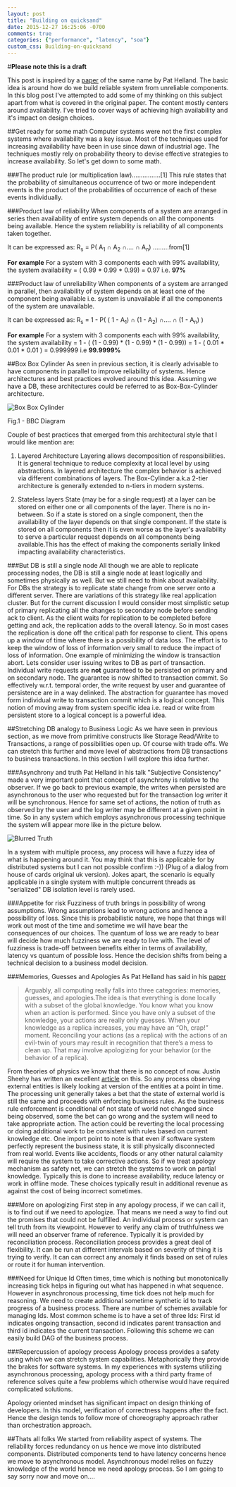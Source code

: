 ```yaml
---
layout: post
title: "Building on quicksand"
date: 2015-12-27 16:25:06 -0700
comments: true
categories: {"performance", "latency", "soa"}
custom_css: Building-on-quicksand
---
```


#**Please note this is a draft**

This post is inspired by a [paper][bqs] of the same name by Pat Helland. 
The basic idea is around how do we build reliable system from unreliable components. In this blog post I've attempted to add some of my thinking on this subject apart from what is covered in the original paper. The content mostly centers around availability. I've tried to cover ways of achieving high availability and it's impact on design choices.

##Get ready for some math
Computer systems were not the first complex systems where availability was a key issue. Most of the techniques used for increasing availability have been in use since dawn of industrial age. The techniques mostly rely on probability theory to devise effective strategies to increase availability. So let's get down to some math.

###The product rule (or multiplication law)................[1]
This rule states that the probability of simultaneous occurrence of two or more independent events is the product of the probabilities of occurrence of each of these events individually.

###Product law of reliability
When components of a system are arranged in series then availability of entire system depends on all the components being available. Hence the system reliability is reliability of all components taken together. 

It can be expressed as:
    R<sub>s</sub> = P( A<sub>1</sub> &#x2229; A<sub>2</sub> &#x2229;.... &#x2229; A<sub>n</sub>) .........from[1]

**For example**
    For a system with 3 components each with 99% availability, 
    the system availability = ( 0.99 * 0.99 * 0.99) = 0.97 i.e. **97%**

###Product law of unreliability 
When components of a system are arranged in parallel, then availability of system depends on at least one of the component being available i.e. system is unavailable if all the components of the system are unavailable. 

It can be expressed as:
R<sub>s</sub> = 1 - P( ( 1 - A<sub>1</sub>) &#x2229; (1 - A<sub>2</sub>) &#x2229;.... &#x2229; (1 - A<sub>n</sub>) )

**For example**
    For a system with 3 components each with 99% availability, 
    the system availability = 1 - ( (1 - 0.99)  * (1 - 0.99)  * (1 - 0.99))
                            = 1 - ( 0.01 * 0.01 * 0.01 )
                            = 0.999999 i.e **99.9999%**



##Box Box Cylinder
As seen in previous section, it is clearly advisable to have components in parallel to improve reliability of systems. Hence architectures and best practices evolved around this idea. Assuming we have a DB, these architectures could be referred to as Box-Box-Cylinder architecture. 

![Box Box Cylinder](/images/building-on-quick-sand/B-B-C.jpg)

Fig.1 - BBC Diagram



Couple of best practices that emerged from this architectural style that I would like mention are:

1. Layered Architecture
Layering allows decomposition of responsibilities. It is general technique to reduce complexity at local level by using abstractions. In layered architecture the complex behavior is achieved via different combinations of layers. The Box-Cylinder a.k.a 2-tier architecture is generally extended to n-tiers in modern systems.

2. Stateless layers
State (may be for a single request) at a layer can be stored on either one or all components of the layer. There is no in-between. So if a state is stored on a single component, then the availability of the layer depends on that single component. If the state is stored on all components then it is even worse as the layer's availability to serve a particular request depends on all components being available.This has the effect of making the components serially linked impacting availability characteristics. 

###But DB is still a single node
All though we are able to replicate processing nodes, the DB is still a single node at least logically and sometimes physically as well. But we still need to think about availability. For DBs the strategy is to replicate state change from one server onto a different server. There are variations of this strategy like real application cluster. But for the current discussion I would consider most simplistic setup of primary replicating all the changes to secondary node before sending ack to client. As the client waits for replication to be completed before getting and ack, the replication adds to the overall latency. So in most cases the replication is done off the critical path for response to client. This opens up a window of time where there is a possibility of data loss. The effort is to keep the window of loss of information very small to reduce the impact of loss of information. One example of minimizing the window is transaction abort. Lets consider user issuing writes to DB as part of transaction. Individual write requests are **not** guaranteed to be persisted on primary and on secondary node. The guarantee is now shifted to transaction commit. So effectively w.r.t. temporal order, the write request by user and guarantee of persistence are in a way delinked. The abstraction for guarantee has moved form individual write to transaction commit which is a logical concept. This notion of moving away from system specific idea i.e. read or write from persistent store to a logical concept is a powerful idea. 

##Stretching DB analogy to Business Logic
As we have seen in previous section, as we move from primitive constructs like Storage Read/Write to Transactions, a range of possibilities open up. Of course with trade offs. We can stretch this further and move level of abstractions from DB transactions to business transactions. In this section I will explore this idea further.

###Asynchrony and truth
Pat Helland in his talk "Subjective Consistency" made a very important point that concept of asynchrony is relative to the observer. If we go back to previous example, the writes when persisted are asynchronous to the user who requested but for the transaction log writer it will be synchronous. Hence for same set of actions, the notion of truth as observed by the user and the log writer may be different at a given point in time. So in any system which employs asynchronous processing technique the system will appear more like in the picture below. 

![Blurred Truth](/images/building-on-quick-sand/async-system-runner.jpg)

In a system with multiple process, any process will have a fuzzy idea of what is happening around it. You may think that this is applicable for by distributed systems but I can not possible confirm :-)) (Plug of a dialog from house of cards original uk version). Jokes apart, the scenario is equally applicable in a single system with multiple concurrent threads as "serialized" DB isolation level is rarely used.

###Appetite for risk
Fuzziness of truth brings in possibility of wrong assumptions. Wrong assumptions lead to wrong actions and hence a possibility of loss. Since this is probabilistic nature, we hope that things will work out most of the time and sometime we will have bear the consequences of our choices. The quantum of loss we are ready to bear will decide how much fuzziness we are ready to live with. The level of fuzziness is trade-off between benefits either in terms of availability, latency vs quantum of possible loss. Hence the decision shifts from being a technical decision to a business model decision. 

###Memories, Guesses and Apologies
As Pat Helland has said in his [paper][bqs]
>Arguably, all computing really falls into three categories: memories, guesses, and apologies.The idea is that everything is done locally with a subset of the global knowledge. You know what you know when an action is performed. Since you have only a subset of the knowledge, your actions are really only guesses. When your knowledge as a replica increases, you may have an “Oh, crap!” moment. Reconciling your actions (as a replica) with the actions of an evil-twin of yours may result in recognition that there’s a mess to clean up. That may involve apologizing for your behavior (or the behavior of a replica).


From theories of physics we know that there is no concept of now. Justin  Sheehy has written an excellent [article][js-now] on this. So any process observing external entities is likely looking at version of the entities at a point in time. The processing unit generally takes a bet that the state of external world is still the same and proceeds with enforcing business rules. As the business rule enforcement is conditional of not state of world not changed since being observed, some the bet can go wrong and the system will need to take appropriate action. The action could be reverting the local processing or doing additional work to be consistent with rules based on current knowledge etc.
One import point to note is that even if software system perfectly represent the business state, it is still physically disconnected from real world. Events like accidents, floods or any other natural calamity will require the system to take corrective actions. So if we treat apology mechanism as safety net, we can stretch the systems to work on partial knowledge. Typically this is done to increase availability, reduce latency or work in offline mode. These choices typically result in additional revenue as against the cost of being incorrect sometimes.

###More on apologizing
First step in any apology process, if we can call it, is to find out if we need to apologize. That means we need a way to find out the promises that could not be fulfilled. An individual process or system can tell truth from its viewpoint. However to verify any claim of truthfulness we will need an observer frame of reference. Typically it is provided by reconciliation process. Reconciliation process provides a great deal of flexibility. It can be run at different intervals based on severity of thing it is trying to verify. It can can correct any anomaly it finds based on set of rules or route it for human intervention. 

###Need for Unique Id
Often times, time which is nothing but monotonically increasing tick helps in figuring out what has happened in what sequence. However in asynchronous processing, time tick does not help much for reasoning. We need to create additional sometime synthetic id to track progress of a business process. There are number of schemes available for managing Ids. Most common scheme is to have a set of three Ids: First id indicates ongoing transaction, second id indicates parent transaction and third id indicates the current transaction. Following this scheme we can easily build DAG of the business process.


###Repercussion of apology process
Apology process provides a safety using which we can stretch system capabilities. Metaphorically they provide the brakes for software systems. In my experiences with systems utilizing asynchronous processing, apology process with a third party frame of reference solves quite a few problems which otherwise would have required complicated solutions. 

Apology oriented mindset has significant impact on design thinking of developers. In this model, verification of correctness happens after the fact. Hence the design tends to follow more of choreography approach rather than orchestration approach. 

##Thats all folks
We started from reliability aspect of systems. The reliability forces redundancy on us hence we move into distributed components. Distributed components tend to have latency concerns hence we move to asynchronous model. Asynchronous model relies on fuzzy knowledge of the world hence we need apology process. So I am going to say sorry now and move on.... 












[bqs]:http://db.cs.berkeley.edu/cs286/papers/quicksand-cidr2009.pdf
[mga-helland]:http://blogs.msdn.com/b/pathelland/archive/2007/05/15/memories-guesses-and-apologies.aspx
[js-now]:https://queue.acm.org/detail.cfm?id=2745385
